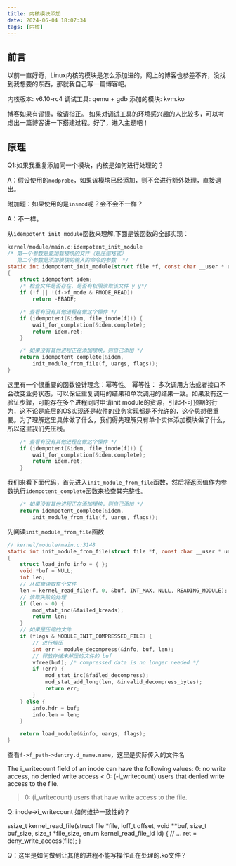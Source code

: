 ```yaml
---
title: 内核模块添加
date: 2024-06-04 18:07:34
tags: [内核]
---
```


## 前言
以前一直好奇，Linux内核的模块是怎么添加进的，网上的博客也参差不齐，没找到我想要的东西，那就我自己写一篇博客吧。

内核版本: v6.10-rc4
调试工具: qemu + gdb
添加的模块: kvm.ko

博客如果有谬误，敬请指正。
如果对调试工具的环境感兴趣的人比较多，可以考虑出一篇博客讲一下搭建过程。好了，进入主题吧！

## 原理

Q1:如果我重复添加同一个模块，内核是如何进行处理的？

A：假设使用的`modprobe`，如果该模块已经添加，则不会进行额外处理，直接退出。

附加题：如果使用的是`insmod`呢？会不会不一样？

A：不一样。

从`idempotent_init_module`函数来理解,下面是该函数的全部实现：
```c
kernel/module/main.c:idempotent_init_module
/* 第一个参数是要加载模块的文件（是压缩格式）
   第二个参数是添加模块的输入的命令的参数	*/
static int idempotent_init_module(struct file *f, const char __user * uargs, int flags)
{
	struct idempotent idem;
	/* 检查文件是否存在，是否有权限读取该文件 y y*/
	if (!f || !(f->f_mode & FMODE_READ))
		return -EBADF;

	/* 查看有没有其他进程在做这个操作 */
	if (idempotent(&idem, file_inode(f))) {
		wait_for_completion(&idem.complete);
		return idem.ret;
	}

	/* 如果没有其他进程正在添加模块，则自己添加 */
	return idempotent_complete(&idem,
		init_module_from_file(f, uargs, flags));
}
```

这里有一个很重要的函数设计理念：幂等性。
幂等性： 多次调用方法或者接口不会改变业务状态，可以保证重复调用的结果和单次调用的结果一致。如果没有这一验证步骤，可能存在多个进程同时申请init module的资源，引起不可预期的行为，这不论是底层的OS实现还是软件的业务实现都是不允许的，这个思想很重要。为了理解这里具体做了什么，我们得先理解只有单个实体添加模块做了什么，所以这里我们先压栈。
```c
	/* 查看有没有其他进程在做这个操作 */
	if (idempotent(&idem, file_inode(f))) {
		wait_for_completion(&idem.complete);
		return idem.ret;
	}
```

我们来看下面代码，首先进入`init_module_from_file`函数，然后将返回值作为参数执行`idempotent_complete`函数来检查其完整性。
```c
	/* 如果没有其他进程正在添加模块，则自己添加 */
	return idempotent_complete(&idem,
		init_module_from_file(f, uargs, flags));
```

先阅读`init_module_from_file`函数
```c
// kernel/module/main.c:3148
static int init_module_from_file(struct file *f, const char __user * uargs, int flags)
{
	struct load_info info = { };
	void *buf = NULL;
	int len;
	// 从磁盘读取整个文件
	len = kernel_read_file(f, 0, &buf, INT_MAX, NULL, READING_MODULE);
	// 读取失败的处理
	if (len < 0) {
		mod_stat_inc(&failed_kreads);
		return len;
	}
	// 如果是压缩的文件
	if (flags & MODULE_INIT_COMPRESSED_FILE) {
		// 进行解压
		int err = module_decompress(&info, buf, len);
		// 释放存储未解压的文件的 buf
		vfree(buf); /* compressed data is no longer needed */
		if (err) {
			mod_stat_inc(&failed_decompress);
			mod_stat_add_long(len, &invalid_decompress_bytes);
			return err;
		}
	} else {
		info.hdr = buf;
		info.len = len;
	}

	return load_module(&info, uargs, flags);
}
```

查看`f->f_path->dentry.d_name.name`，这里是实际传入的文件名

 The i_writecount field of an inode can have the following values:
 0: no write access, no denied write access
 < 0: (-i_writecount) users that denied write access to the file.
 > 0: (i_writecount) users that have write access to the file.

Q: inode->i_writecount 如何维护一致性的？


ssize_t kernel_read_file(struct file *file, loff_t offset, void **buf,
			 size_t buf_size, size_t *file_size,
			 enum kernel_read_file_id id)
{
	// ...
	ret = deny_write_access(file);
}

Q：这里是如何做到让其他的进程不能写操作正在处理的.ko文件？


